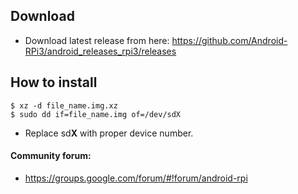 Download
--------
+ Download latest release from here: https://github.com/Android-RPi3/android_releases_rpi3/releases

How to install
--------------
```
$ xz -d file_name.img.xz
$ sudo dd if=file_name.img of=/dev/sdX
```
+ Replace sd**X** with proper device number.

#### Community forum:
+ https://groups.google.com/forum/#!forum/android-rpi
